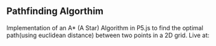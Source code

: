 
## Pathfinding Algorthim
   
   Implementation of an A* (A Star) Algorithm in P5.js to find the optimal path(using euclidean distance) between two points in a 2D grid.
Live at: 


